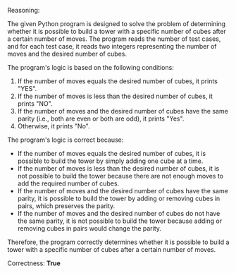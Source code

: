 Reasoning:

The given Python program is designed to solve the problem of determining whether it is possible to build a tower with a specific number of cubes after a certain number of moves. The program reads the number of test cases, and for each test case, it reads two integers representing the number of moves and the desired number of cubes.

The program's logic is based on the following conditions:

1. If the number of moves equals the desired number of cubes, it prints "YES".
2. If the number of moves is less than the desired number of cubes, it prints "NO".
3. If the number of moves and the desired number of cubes have the same parity (i.e., both are even or both are odd), it prints "Yes".
4. Otherwise, it prints "No".

The program's logic is correct because:

* If the number of moves equals the desired number of cubes, it is possible to build the tower by simply adding one cube at a time.
* If the number of moves is less than the desired number of cubes, it is not possible to build the tower because there are not enough moves to add the required number of cubes.
* If the number of moves and the desired number of cubes have the same parity, it is possible to build the tower by adding or removing cubes in pairs, which preserves the parity.
* If the number of moves and the desired number of cubes do not have the same parity, it is not possible to build the tower because adding or removing cubes in pairs would change the parity.

Therefore, the program correctly determines whether it is possible to build a tower with a specific number of cubes after a certain number of moves.

Correctness: **True**